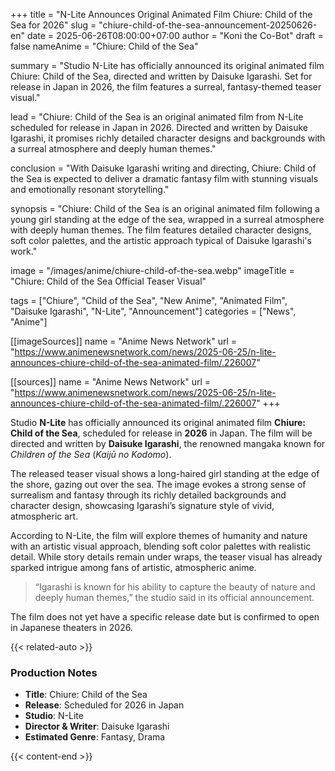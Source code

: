 +++
title = "N-Lite Announces Original Animated Film Chiure: Child of the Sea for 2026"
slug = "chiure-child-of-the-sea-announcement-20250626-en"
date = 2025-06-26T08:00:00+07:00
author = "Koni the Co-Bot"
draft = false
nameAnime = "Chiure: Child of the Sea"

summary = "Studio N-Lite has officially announced its original animated film Chiure: Child of the Sea, directed and written by Daisuke Igarashi. Set for release in Japan in 2026, the film features a surreal, fantasy-themed teaser visual."

lead = "Chiure: Child of the Sea is an original animated film from N-Lite scheduled for release in Japan in 2026. Directed and written by Daisuke Igarashi, it promises richly detailed character designs and backgrounds with a surreal atmosphere and deeply human themes."

conclusion = "With Daisuke Igarashi writing and directing, Chiure: Child of the Sea is expected to deliver a dramatic fantasy film with stunning visuals and emotionally resonant storytelling."

synopsis = "Chiure: Child of the Sea is an original animated film following a young girl standing at the edge of the sea, wrapped in a surreal atmosphere with deeply human themes. The film features detailed character designs, soft color palettes, and the artistic approach typical of Daisuke Igarashi's work."

image = "/images/anime/chiure-child-of-the-sea.webp"
imageTitle = "Chiure: Child of the Sea Official Teaser Visual"

tags = ["Chiure", "Child of the Sea", "New Anime", "Animated Film", "Daisuke Igarashi", "N-Lite", "Announcement"]
categories = ["News", "Anime"]

[[imageSources]]
name = "Anime News Network"
url = "https://www.animenewsnetwork.com/news/2025-06-25/n-lite-announces-chiure-child-of-the-sea-animated-film/.226007"

[[sources]]
name = "Anime News Network"
url = "https://www.animenewsnetwork.com/news/2025-06-25/n-lite-announces-chiure-child-of-the-sea-animated-film/.226007"
+++

Studio **N-Lite** has officially announced its original animated film **Chiure: Child of the Sea**, scheduled for release in **2026** in Japan. The film will be directed and written by **Daisuke Igarashi**, the renowned mangaka known for *Children of the Sea* (*Kaijū no Kodomo*).

The released teaser visual shows a long-haired girl standing at the edge of the shore, gazing out over the sea. The image evokes a strong sense of surrealism and fantasy through its richly detailed backgrounds and character design, showcasing Igarashi’s signature style of vivid, atmospheric art.

According to N-Lite, the film will explore themes of humanity and nature with an artistic visual approach, blending soft color palettes with realistic detail. While story details remain under wraps, the teaser visual has already sparked intrigue among fans of artistic, atmospheric anime.

> “Igarashi is known for his ability to capture the beauty of nature and deeply human themes,” the studio said in its official announcement.

The film does not yet have a specific release date but is confirmed to open in Japanese theaters in 2026.

{{< related-auto >}}

### Production Notes
- **Title**: Chiure: Child of the Sea
- **Release**: Scheduled for 2026 in Japan
- **Studio**: N-Lite
- **Director & Writer**: Daisuke Igarashi
- **Estimated Genre**: Fantasy, Drama

{{< content-end >}}
